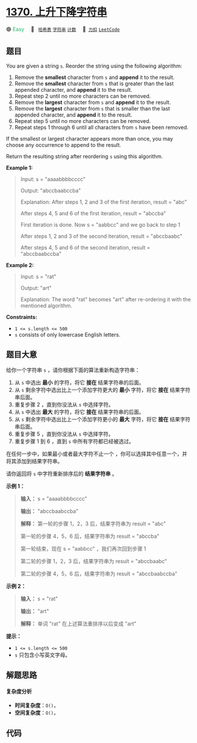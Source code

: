 # [1370. 上升下降字符串](https://2xiao.github.io/leetcode-js/problem/1370.html)

🟢 <font color=#15bd66>Easy</font>&emsp; 🔖&ensp; [`哈希表`](/tag/hash-table.md) [`字符串`](/tag/string.md) [`计数`](/tag/counting.md)&emsp; 🔗&ensp;[`力扣`](https://leetcode.cn/problems/increasing-decreasing-string) [`LeetCode`](https://leetcode.com/problems/increasing-decreasing-string)

## 题目

You are given a string `s`. Reorder the string using the following algorithm:

  1. Remove the **smallest** character from `s` and **append** it to the result.
  2. Remove the **smallest** character from `s` that is greater than the last appended character, and **append** it to the result.
  3. Repeat step 2 until no more characters can be removed.
  4. Remove the **largest** character from `s` and **append** it to the result.
  5. Remove the **largest** character from `s` that is smaller than the last appended character, and **append** it to the result.
  6. Repeat step 5 until no more characters can be removed.
  7. Repeat steps 1 through 6 until all characters from `s` have been removed.

If the smallest or largest character appears more than once, you may choose
any occurrence to append to the result.

Return the resulting string after reordering `s` using this algorithm.



**Example 1:**

> Input: s = "aaaabbbbcccc"
> 
> Output: "abccbaabccba"
> 
> Explanation: After steps 1, 2 and 3 of the first iteration, result = "abc"
> 
> After steps 4, 5 and 6 of the first iteration, result = "abccba"
> 
> First iteration is done. Now s = "aabbcc" and we go back to step 1
> 
> After steps 1, 2 and 3 of the second iteration, result = "abccbaabc"
> 
> After steps 4, 5 and 6 of the second iteration, result = "abccbaabccba"

**Example 2:**

> Input: s = "rat"
> 
> Output: "art"
> 
> Explanation: The word "rat" becomes "art" after re-ordering it with the mentioned algorithm.

**Constraints:**

  * `1 <= s.length <= 500`
  * `s` consists of only lowercase English letters.


## 题目大意

给你一个字符串 `s` ，请你根据下面的算法重新构造字符串：

  1. 从 `s` 中选出 **最小**  的字符，将它 **接在**  结果字符串的后面。
  2. 从 `s` 剩余字符中选出比上一个添加字符更大的 **最小** 字符，将它 **接在**  结果字符串后面。
  3. 重复步骤 2 ，直到你没法从 `s` 中选择字符。
  4. 从 `s` 中选出 **最大**  的字符，将它 **接在**  结果字符串的后面。
  5. 从 `s` 剩余字符中选出比上一个添加字符更小的 **最大**  字符，将它 **接在**  结果字符串后面。
  6. 重复步骤 5 ，直到你没法从 `s` 中选择字符。
  7. 重复步骤 1 到 6 ，直到 `s` 中所有字符都已经被选过。

在任何一步中，如果最小或者最大字符不止一个 ，你可以选择其中任意一个，并将其添加到结果字符串。

请你返回将 `s` 中字符重新排序后的 **结果字符串** 。



**示例 1：**

> 
> 
> 
> 
> 
> **输入：** s = "aaaabbbbcccc"
> 
> **输出：** "abccbaabccba"
> 
> **解释：** 第一轮的步骤 1，2，3 后，结果字符串为 result = "abc"
> 
> 第一轮的步骤 4，5，6 后，结果字符串为 result = "abccba"
> 
> 第一轮结束，现在 s = "aabbcc" ，我们再次回到步骤 1
> 
> 第二轮的步骤 1，2，3 后，结果字符串为 result = "abccbaabc"
> 
> 第二轮的步骤 4，5，6 后，结果字符串为 result = "abccbaabccba"
> 
> 

**示例 2：**

> 
> 
> 
> 
> 
> **输入：** s = "rat"
> 
> **输出：** "art"
> 
> **解释：** 单词 "rat" 在上述算法重排序以后变成 "art"
> 
> 



**提示：**

  * `1 <= s.length <= 500`
  * `s` 只包含小写英文字母。


## 解题思路

#### 复杂度分析

- **时间复杂度**：`O()`，
- **空间复杂度**：`O()`，

## 代码

```javascript

```